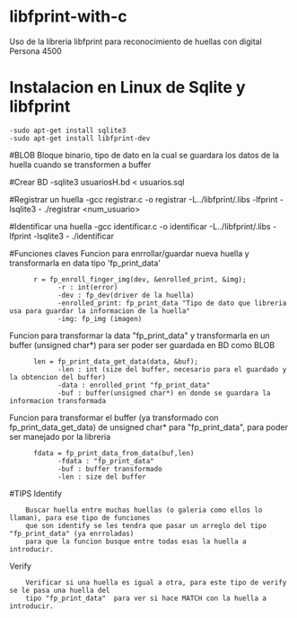 # libfprint-with-c
Uso de la libreria libfprint para reconocimiento de huellas con digital Persona 4500

# Instalacion en Linux de Sqlite y libfprint
       
    -sudo apt-get install sqlite3
    -sudo apt-get install libfprint-dev

#BLOB 
    Bloque binario, tipo de dato en la cual se guardara los datos de la huella cuando se transformen a buffer

#Crear BD
    -sqlite3 usuariosH.bd < usuarios.sql

#Registrar un huella
    -gcc registrar.c -o registrar -L../libfprint/.libs -lfprint -lsqlite3
    - ./registrar <num_usuario>

#Identificar una huella
    -gcc identificar.c -o identificar -L../libfprint/.libs -lfprint -lsqlite3
    - ./identificar

#Funciones claves
  Funcion para enrrollar/guardar nueva huella y transformarla en data tipo 'fp_print_data' 
  
          r = fp_enroll_finger_img(dev, &enrolled_print, &img);
                -r : int(error)
                -dev : fp_dev(driver de la huella)
                -enrolled_print: fp_print_data "Tipo de dato que libreria usa para guardar la informacion de la huella"
                -img: fp_img (imagen)
        
  Funcion para transformar la data "fp_print_data" y transformarla en un buffer (unsigned char*) para ser poder ser guardada en BD como BLOB
  
          len = fp_print_data_get_data(data, &buf);
                -len : int (size del buffer, necesario para el guardado y la obtencion del buffer)
                -data : enrolled_print "fp_print_data"
                -buf : buffer(unsigned char*) en donde se guardara la informacion transformada
        
  Funcion para transformar el buffer (ya transformado con fp_print_data_get_data) de unsigned char* para "fp_print_data", para poder ser manejado por la libreria
  
          fdata = fp_print_data_from_data(buf,len)
                -fdata : "fp_print_data" 
                -buf : buffer transformado
                -len : size del buffer

#TIPS
  Identify 
  
        Buscar huella entre muchas huellas (o galeria como ellos lo llaman), para ese tipo de funciones
        que son identify se les tendra que pasar un arreglo del tipo "fp_print_data" (ya enrroladas)
        para que la funcion busque entre todas esas la huella a introducir.
        
  Verify 
  
        Verificar si una huella es igual a otra, para este tipo de verify se le pasa una huella del 
        tipo "fp_print_data"  para ver si hace MATCH con la huella a introducir.
    
